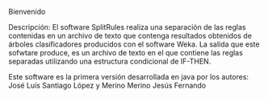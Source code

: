 Bienvenido

Descripción:
El software SplitRules realiza una separación de las reglas contenidas en un archivo de texto que contenga resultados obtenidos de árboles clasificadores producidos con el software Weka. La salida que este sofwtare produce, es un archivo de texto en el que contiene las reglas separadas utilizando una estructura condicional de IF-THEN.

Este software es la primera versión desarrollada en java por los autores:
José Luís Santiago López y Merino Merino Jesús Fernando
